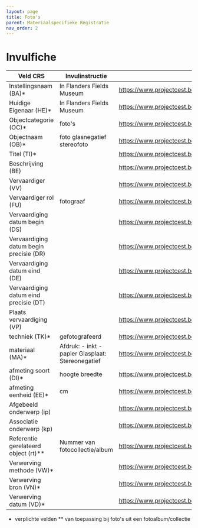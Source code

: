 ```yaml
---
layout: page
title: Foto's
parent: Materiaalspecifieke Registratie
nav_order: 2
---
```


# Invulfiche

| Veld CRS                                | Invulinstructie                                    | CEST instructie                                                                                     |
|-----------------------------------------|----------------------------------------------------|-----------------------------------------------------------------------------------------------------|
| Instellingsnaam (BA)*                   | In Flanders Fields Museum                          | https://www.projectcest.be/wiki/Publicatie:Invulboek_objecten/Veld/Naam_bewaarinstelling            |
| Huidige Eigenaar (HE)*                  | In Flanders Fields Museum                          | https://www.projectcest.be/wiki/Publicatie:Invulboek_objecten/Veld/Naam_bewaarinstelling            |
| Objectcategorie (OC)*                   | foto's                                             | https://www.projectcest.be/wiki/Publicatie:Invulboek_objecten/Veld/Term_objectcategorie             |
| Objectnaam (OB)*                        | foto glasnegatief stereofoto                       | https://www.projectcest.be/wiki/Publicatie:Invulboek_objecten/Veld/Term_objectnaam                  |
| Titel (TI)*                             |                                                    | https://www.projectcest.be/wiki/Publicatie:Invulboek_objecten/Veld/Titel                            |
| Beschrijving (BE)                       |                                                    | https://www.projectcest.be/wiki/Publicatie:Invulboek_objecten/Veld/Korte_beschrijving               |
| Vervaardiger (VV)                       |                                                    | https://www.projectcest.be/wiki/Publicatie:Invulboek_objecten/Veld/Naam_vervaardiger                |
| Vervaardiger rol (FU)                   | fotograaf                                          | https://www.projectcest.be/wiki/Publicatie:Invulboek_objecten/Veld/Rol_vervaardiger                 |
| Vervaardiging datum begin (DS)          |                                                    | https://www.projectcest.be/wiki/Publicatie:Invulboek_objecten/Veld/Begindatum                       |
| Vervaardiging datum begin precisie (DR) |                                                    | https://www.projectcest.be/wiki/Publicatie:Invulboek_objecten/Veld/Precisie_begindatum              |
| Vervaardiging datum eind (DE)           |                                                    | https://www.projectcest.be/wiki/Publicatie:Invulboek_objecten/Veld/Einddatum                        |
| Vervaardiging datum eind precisie (DT)  |                                                    | https://www.projectcest.be/wiki/Publicatie:Invulboek_objecten/Veld/Precisie_einddatum               |
| Plaats vervaardiging (VP)               |                                                    | https://www.projectcest.be/wiki/Publicatie:Invulboek_objecten/Veld/Naam_plaats_vervaardiging        |
| techniek (TK)*                          | gefotografeerd                                     | https://www.projectcest.be/wiki/Publicatie:Invulboek_objecten/Veld/Term_techniek                    |
| materiaal (MA)*                         | Afdruk:  - inkt - papier Glasplaat: Stereonegatief | https://www.projectcest.be/wiki/Publicatie:Invulboek_objecten/Veld/Term_materiaal                   |
| afmeting soort (DI)*                    | hoogte breedte                                     | https://www.projectcest.be/wiki/Publicatie:Invulboek_objecten/Veld/Beschrijving_afmeting            |
| afmeting eenheid (EE)*                  | cm                                                 | https://www.projectcest.be/wiki/Publicatie:Invulboek_objecten/Veld/Eenheid_afmeting                 |
| Afgebeeld onderwerp (ip)                |                                                    | https://www.projectcest.be/wiki/Publicatie:Invulboek_objecten/Veld/Term_afgebeeld_concept           |
| Associatie onderwerp (kp)               |                                                    | https://www.projectcest.be/wiki/Publicatie:Invulboek_objecten/Veld/Naam_geassocieerd_concept        |
| Referentie gerelateerd object (rt)**    | Nummer van fotocollectie/album                     | https://www.projectcest.be/wiki/Publicatie:Invulboek_objecten/Veld/Identificatie_gerelateerd_object |
| Verwerving methode (VW)*                |                                                    | https://www.projectcest.be/wiki/Publicatie:Invulboek_objecten/Veld/Term_verwervingsmethode          |
| Verwerving bron (VN)*                   |                                                    | https://www.projectcest.be/wiki/Publicatie:Invulboek_objecten/Veld/Naam_verwervingsbron             |
| Verwerving datum (VD)*                  |                                                    | https://www.projectcest.be/wiki/Publicatie:Invulboek_objecten/Veld/Waarde_verwervingsdatum          |

* verplichte velden
** van toepassing bij foto's uit een fotoalbum/collectie


